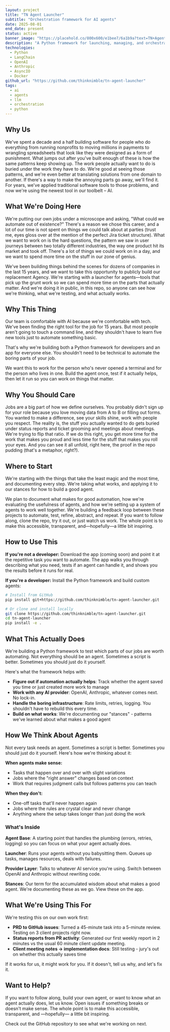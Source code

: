 ```yaml
---
layout: project
title: "TN Agent Launcher"
subtitle: "Orchestration framework for AI agents"
date: 2025-08-01
end_date: present
status: active
banner_image: "https://placehold.co/800x600/e1bee7/6a1b9a?text=TN+Agent+Launcher"
description: "A Python framework for launching, managing, and orchestrating AI agents with support for multiple LLM providers and agent architectures."
technologies:
  - Python
  - LangChain
  - OpenAI
  - Anthropic
  - AsyncIO
  - Docker
github_url: "https://github.com/thinknimble/tn-agent-launcher"
tags:
  - ai
  - agents
  - llm
  - orchestration
  - python
---
```


## Why Us

We've spent a decade and a half building software for people who do everything from running nonprofits to moving millions in payments to wrangling spreadsheets that look like they were designed as a form of punishment. What jumps out after you've built enough of these is how the same patterns keep showing up. The work people actually want to do is buried under the work they have to do. We're good at seeing those patterns, and we're even better at translating solutions from one domain to another. If there's a way to make the annoying parts go away, we'll find it. For years, we've applied traditional software tools to those problems, and now we're using the newest tool in our toolbelt – AI.

## What We're Doing Here

We're putting our own jobs under a microscope and asking, "What could we automate out of existence?" There's a reason we chose this career, and a lot of our time is not spent on things we could talk about at parties (trust me, eyes gloss over at the mention of the perfect Jira ticket structure). What we want to work on is the hard questions, the pattern we saw in user journeys between two totally different industries, the way one product hit its market and took off. There's a lot of things we could work on in a day, and we want to spend more time on the stuff in our zone of genius.

We've been building things behind the scenes for dozens of companies in the last 15 years, and we want to take this opportunity to publicly build our replacement Agency. We're starting with a launcher for agents—tools that pick up the grunt work so we can spend more time on the parts that actually matter. And we're doing it in public, in this repo, so anyone can see how we're thinking, what we're testing, and what actually works.

## Why This Thing

Our team is comfortable with AI because we're comfortable with tech. We've been finding the right tool for the job for 15 years. But most people aren't going to touch a command line, and they shouldn't have to learn five new tools just to automate something basic.

That's why we're building both a Python framework for developers and an app for everyone else. You shouldn't need to be technical to automate the boring parts of your job.

We want this to work for the person who's never opened a terminal and for the person who lives in one. Build the agent once, test if it actually helps, then let it run so you can work on things that matter.

## Why You Should Care

Jobs are a big part of how we define ourselves. You probably didn't sign up for your role because you love moving data from A to B or filling out forms. You wanted to make a difference, see your skills shine, work with people you respect. The reality is, the stuff you actually wanted to do gets buried under status reports and ticket grooming and meetings about meetings. We're trying to flip that ratio. If we do this right, you get more time for the work that makes you proud and less time for the stuff that makes you roll your eyes. And you can see it all unfold, right here, the proof in the repo pudding (that's a metaphor, right?).

## Where to Start

We're starting with the things that take the least magic and the most time, and documenting every step. We're taking what works, and applying it to our stances for how to build a good agent.

We plan to document what makes for good automation, how we're evaluating the usefulness of agents, and how we're setting up a system of agents to work well together. We're building a feedback loop between these projects to automate, test, refine, abstract, and repeat. If you want to follow along, clone the repo, try it out, or just watch us work. The whole point is to make this accessible, transparent, and—hopefully—a little bit inspiring.

## How to Use This

**If you're not a developer:**
Download the app (coming soon) and point it at the repetitive task you want to automate. The app walks you through describing what you need, tests if an agent can handle it, and shows you the results before it runs for real.

**If you're a developer:**
Install the Python framework and build custom agents:

```bash
# Install from GitHub
pip install git+https://github.com/thinknimble/tn-agent-launcher.git

# Or clone and install locally
git clone https://github.com/thinknimble/tn-agent-launcher.git
cd tn-agent-launcher
pip install -e .
```

## What This Actually Does

We're building a Python framework to test which parts of our jobs are worth automating. Not everything should be an agent. Sometimes a script is better. Sometimes you should just do it yourself.

Here's what the framework helps with:

- **Figure out if automation actually helps**: Track whether the agent saved you time or just created more work to manage
- **Work with any AI provider**: OpenAI, Anthropic, whatever comes next. No lock-in.
- **Handle the boring infrastructure**: Rate limits, retries, logging. You shouldn't have to rebuild this every time.
- **Build on what works**: We're documenting our "stances" - patterns we've learned about what makes a good agent


## How We Think About Agents

Not every task needs an agent. Sometimes a script is better. Sometimes you should just do it yourself. Here's how we're thinking about it:

**When agents make sense:**
- Tasks that happen over and over with slight variations
- Jobs where the "right answer" changes based on context
- Work that requires judgment calls but follows patterns you can teach

**When they don't:**
- One-off tasks that'll never happen again
- Jobs where the rules are crystal clear and never change
- Anything where the setup takes longer than just doing the work

### What's Inside

**Agent Base**: A starting point that handles the plumbing (errors, retries, logging) so you can focus on what your agent actually does.

**Launcher**: Runs your agents without you babysitting them. Queues up tasks, manages resources, deals with failures.

**Provider Layer**: Talks to whatever AI service you're using. Switch between OpenAI and Anthropic without rewriting code.

**Stances**: Our term for the accumulated wisdom about what makes a good agent. We're documenting these as we go. View these on the app.

## What We're Using This For

We're testing this on our own work first:
- **PRD to GitHub issues**: Turned a 45-minute task into a 5-minute review. Testing on 3 client projects right now.
- **Status reports from PR activity**: Generated our first weekly report in 2 minutes vs the usual 60 minute client update meeting.
- **Client meeting notes → implementation docs**: Still testing - jury's out on whether this actually saves time

If it works for us, it might work for you. If it doesn't, tell us why, and let's fix it.


## Want to Help?

If you want to follow along, build your own agent, or want to know what an agent actually does, let us know. Open issues if something breaks or doesn't make sense. The whole point is to make this accessible, transparent, and —hopefully— a little bit inspiring.

Check out the GitHub repository to see what we're working on next.